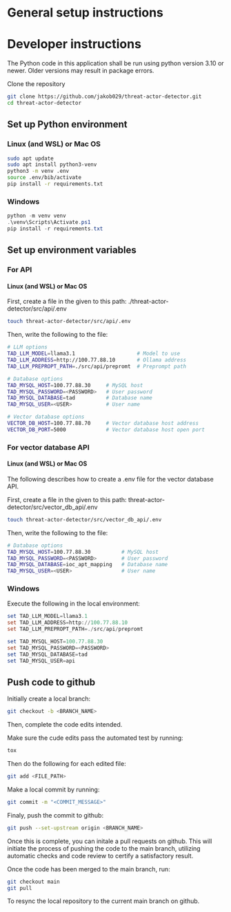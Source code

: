 # General setup instructions

# Developer instructions

The Python code in this application shall be run using python version 3.10 or newer.
Older versions may result in package errors.

Clone the repository
```bash
git clone https://github.com/jakob029/threat-actor-detector.git
cd threat-actor-detector
```

## Set up Python environment
### Linux (and WSL) or Mac OS
```bash
sudo apt update
sudo apt install python3-venv
python3 -m venv .env
source .env/bib/activate
pip install -r requirements.txt
```
### Windows
```powershell
python -m venv venv
.\venv\Scripts\Activate.ps1
pip install -r requirements.txt
```

## Set up environment variables

### For API

#### Linux (and WSL) or Mac OS
First, create a file in the given to this path: ./threat-actor-detector/src/api/.env
```bash
touch threat-actor-detector/src/api/.env
```

Then, write the following to the file:
```bash
# LLM options
TAD_LLM_MODEL=llama3.1                    # Model to use
TAD_LLM_ADDRESS=http://100.77.88.10       # Ollama address
TAD_LLM_PREPROPT_PATH=./src/api/prepromt  # Preprompt path

# Database options
TAD_MYSQL_HOST=100.77.88.30  	# MySQL host
TAD_MYSQL_PASSWORD=<PASSWORD>   # User password
TAD_MYSQL_DATABASE=tad      	# Database name
TAD_MYSQL_USER=<USER>          	# User name

# Vector database options
VECTOR_DB_HOST=100.77.88.70     # Vector database host address
VECTOR_DB_PORT=5000             # Vector database host open port
```

### For vector database API

#### Linux (and WSL) or Mac OS

The following describes how to create a .env file for the vector database API.

First, create a file in the given to this path: threat-actor-detector/src/vector_db_api/.env

```bash
touch threat-actor-detector/src/vector_db_api/.env
```

Then, write the following to the file:
```bash
# Database options
TAD_MYSQL_HOST=100.77.88.30  	     # MySQL host
TAD_MYSQL_PASSWORD=<PASSWORD>        # User password
TAD_MYSQL_DATABASE=ioc_apt_mapping   # Database name
TAD_MYSQL_USER=<USER>          	     # User name
```


### Windows
Execute the following in the local environment:
```powershell
set TAD_LLM_MODEL=llama3.1
set TAD_LLM_ADDRESS=http://100.77.88.10
set TAD_LLM_PREPROPT_PATH=./src/api/prepromt

set TAD_MYSQL_HOST=100.77.88.30
set TAD_MYSQL_PASSWORD=<PASSWORD>
set TAD_MYSQL_DATABASE=tad
set TAD_MYSQL_USER=api
```

## Push code to github
Initially create a local branch:
```bash
git checkout -b <BRANCH_NAME>
```

Then, complete the code edits intended.

Make sure the cude edits pass the automated test by running:
```bash
tox
```

Then do the following for each edited file:
```bash
git add <FILE_PATH>
```

Make a local commit by running:
```bash
git commit -m "<COMMIT_MESSAGE>"
```

Finaly, push the commit to github:
```bash
git push --set-upstream origin <BRANCH_NAME>
```

Once this is complete, you can initale a pull requests on github.
This will initiate the process of pushing the code to the main branch,
utilizing automatic checks and code review to certify a satisfactory
result.

Once the code has been merged to the main branch, run:
```bash
git checkout main
git pull
```

To resync the local repository to the current main branch on github.
